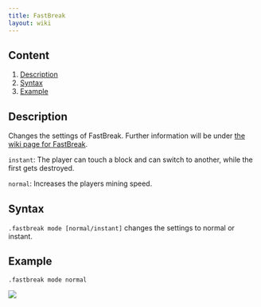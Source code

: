 ```yaml
---
title: FastBreak
layout: wiki
---
```

## Content
  1. [Description](#description)
  2. [Syntax](#syntax)
  3. [Example](#example)
  
## Description
Changes the settings of FastBreak. Further information will be under [the wiki page for FastBreak]().

`instant`: The player can touch a block and can switch to another, while the first gets destroyed.

`normal`: Increases the players mining speed.

## Syntax
`.fastbreak mode [normal/instant]` changes the settings to normal or instant.

## Example
`.fastbreak mode normal`

![](http://puu.sh/hJpkC/3f98c49fdd.png)
